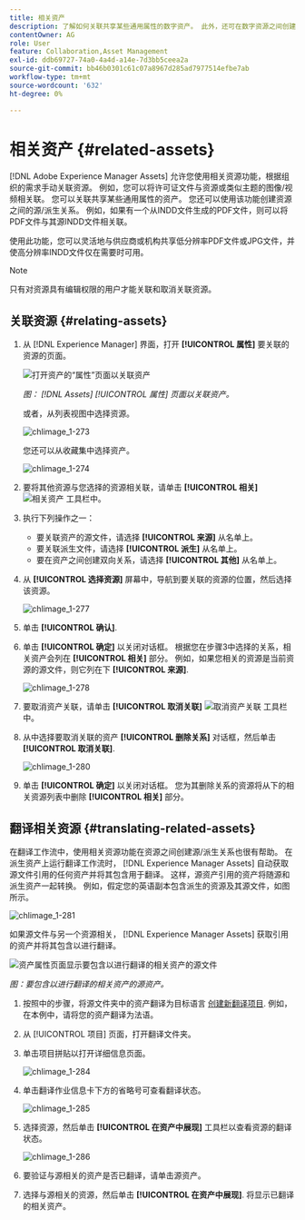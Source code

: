 ```yaml
---
title: 相关资产
description: 了解如何关联共享某些通用属性的数字资产。 此外，还可在数字资源之间创建源派生的关系。
contentOwner: AG
role: User
feature: Collaboration,Asset Management
exl-id: ddb69727-74a0-4a4d-a14e-7d3bb5ceea2a
source-git-commit: bb46b0301c61c07a8967d285ad7977514efbe7ab
workflow-type: tm+mt
source-wordcount: '632'
ht-degree: 0%

---
```


# 相关资产 {#related-assets}

[!DNL Adobe Experience Manager Assets] 允许您使用相关资源功能，根据组织的需求手动关联资源。 例如，您可以将许可证文件与资源或类似主题的图像/视频相关联。 您可以关联共享某些通用属性的资产。 您还可以使用该功能创建资源之间的源/派生关系。 例如，如果有一个从INDD文件生成的PDF文件，则可以将PDF文件与其源INDD文件相关联。

使用此功能，您可以灵活地与供应商或机构共享低分辨率PDF文件或JPG文件，并使高分辨率INDD文件仅在需要时可用。

>[!NOTE]
>
>只有对资源具有编辑权限的用户才能关联和取消关联资源。

## 关联资源 {#relating-assets}

1. 从 [!DNL Experience Manager] 界面，打开 **[!UICONTROL 属性]** 要关联的资源的页面。

   ![打开资产的“属性”页面以关联资产](assets/asset-properties-relate-assets.png)

   *图： [!DNL Assets] [!UICONTROL 属性] 页面以关联资产。*

   或者，从列表视图中选择资源。

   ![chlimage_1-273](assets/chlimage_1-273.png)

   您还可以从收藏集中选择资产。

   ![chlimage_1-274](assets/chlimage_1-274.png)

1. 要将其他资源与您选择的资源相关联，请单击 **[!UICONTROL 相关]** ![相关资产](assets/do-not-localize/link-relate.png) 工具栏中。
1. 执行下列操作之一：

   * 要关联资产的源文件，请选择 **[!UICONTROL 来源]** 从名单上。
   * 要关联派生文件，请选择 **[!UICONTROL 派生]** 从名单上。
   * 要在资产之间创建双向关系，请选择 **[!UICONTROL 其他]** 从名单上。

1. 从 **[!UICONTROL 选择资源]** 屏幕中，导航到要关联的资源的位置，然后选择该资源。

   ![chlimage_1-277](assets/chlimage_1-277.png)

1. 单击 **[!UICONTROL 确认]**.
1. 单击 **[!UICONTROL 确定]** 以关闭对话框。 根据您在步骤3中选择的关系，相关资产会列在 **[!UICONTROL 相关]** 部分。 例如，如果您相关的资源是当前资源的源文件，则它列在下 **[!UICONTROL 来源]**.

   ![chlimage_1-278](assets/chlimage_1-278.png)

1. 要取消资产关联，请单击 **[!UICONTROL 取消关联]** ![取消资产关联](assets/do-not-localize/link-unrelate-icon.png) 工具栏中。

1. 从中选择要取消关联的资产 **[!UICONTROL 删除关系]** 对话框，然后单击 **[!UICONTROL 取消关联]**.

   ![chlimage_1-280](assets/chlimage_1-280.png)

1. 单击 **[!UICONTROL 确定]** 以关闭对话框。 您为其删除关系的资源将从下的相关资源列表中删除 **[!UICONTROL 相关]** 部分。

## 翻译相关资源 {#translating-related-assets}

在翻译工作流中，使用相关资源功能在资源之间创建源/派生关系也很有帮助。 在派生资产上运行翻译工作流时， [!DNL Experience Manager Assets] 自动获取源文件引用的任何资产并将其包含用于翻译。 这样，源资产引用的资产将随源和派生资产一起转换。 例如，假定您的英语副本包含派生的资源及其源文件，如图所示。

![chlimage_1-281](assets/chlimage_1-281.png)

如果源文件与另一个资源相关， [!DNL Experience Manager Assets] 获取引用的资产并将其包含以进行翻译。

![资产属性页面显示要包含以进行翻译的相关资产的源文件](assets/asset-properties-source-asset.png)

*图：要包含以进行翻译的相关资产的源资产。*

1. 按照中的步骤，将源文件夹中的资产翻译为目标语言 [创建新翻译项目](translation-projects.md#create-a-new-translation-project). 例如，在本例中，请将您的资产翻译为法语。

1. 从 [!UICONTROL 项目] 页面，打开翻译文件夹。

1. 单击项目拼贴以打开详细信息页面。

   ![chlimage_1-284](assets/chlimage_1-284.png)

1. 单击翻译作业信息卡下方的省略号可查看翻译状态。

   ![chlimage_1-285](assets/chlimage_1-285.png)

1. 选择资源，然后单击 **[!UICONTROL 在资产中展现]** 工具栏以查看资源的翻译状态。

   ![chlimage_1-286](assets/chlimage_1-286.png)

1. 要验证与源相关的资产是否已翻译，请单击源资产。

1. 选择与源相关的资源，然后单击 **[!UICONTROL 在资产中展现]**. 将显示已翻译的相关资产。
